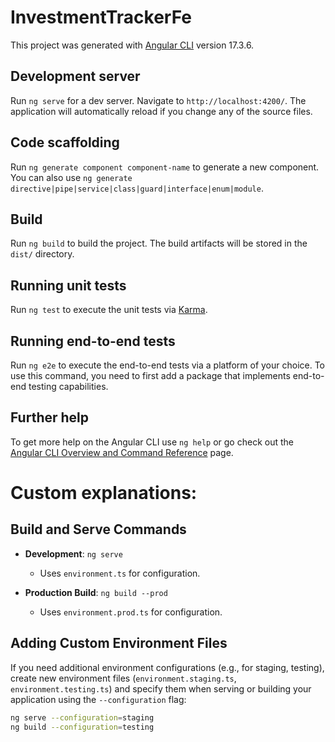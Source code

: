 # InvestmentTrackerFe

This project was generated with [Angular CLI](https://github.com/angular/angular-cli) version 17.3.6.

## Development server

Run `ng serve` for a dev server. Navigate to `http://localhost:4200/`. The application will automatically reload if you change any of the source files.

## Code scaffolding

Run `ng generate component component-name` to generate a new component. You can also use `ng generate directive|pipe|service|class|guard|interface|enum|module`.

## Build

Run `ng build` to build the project. The build artifacts will be stored in the `dist/` directory.

## Running unit tests

Run `ng test` to execute the unit tests via [Karma](https://karma-runner.github.io).

## Running end-to-end tests

Run `ng e2e` to execute the end-to-end tests via a platform of your choice. To use this command, you need to first add a package that implements end-to-end testing capabilities.

## Further help

To get more help on the Angular CLI use `ng help` or go check out the [Angular CLI Overview and Command Reference](https://angular.io/cli) page.

# Custom explanations:

## Build and Serve Commands

- **Development**: `ng serve`
  - Uses `environment.ts` for configuration.

- **Production Build**: `ng build --prod`
  - Uses `environment.prod.ts` for configuration.

## Adding Custom Environment Files

If you need additional environment configurations (e.g., for staging, testing), create new environment files (`environment.staging.ts`, `environment.testing.ts`) and specify them when serving or building your application using the `--configuration` flag:

```bash
ng serve --configuration=staging
ng build --configuration=testing
